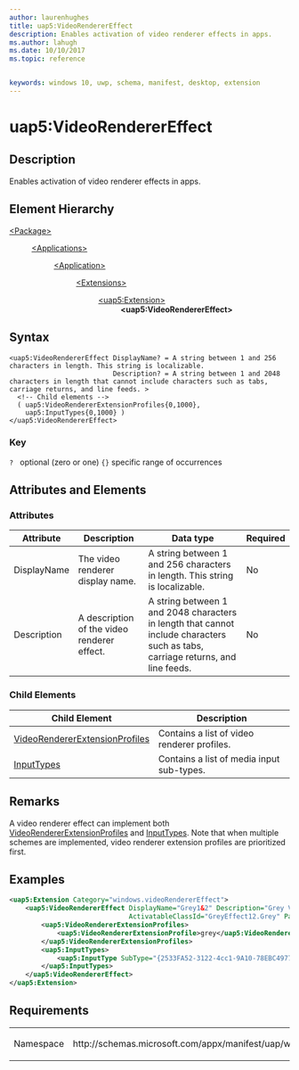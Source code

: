 ```yaml
---
author: laurenhughes
title: uap5:VideoRendererEffect
description: Enables activation of video renderer effects in apps.
ms.author: lahugh
ms.date: 10/10/2017
ms.topic: reference


keywords: windows 10, uwp, schema, manifest, desktop, extension 
---
```


# uap5:VideoRendererEffect

## Description
Enables activation of video renderer effects in apps.

## Element Hierarchy
<dl>
<dt><a href="element-package.md">&lt;Package&gt;</a></dt>
<dd>
<dl>
<dt><a href="element-applications.md">&lt;Applications&gt;</a></dt>
<dd>
<dl>
<dt><a href="element-application.md">&lt;Application&gt;</a></dt>
<dd>
<dl>
<dt><a href="element-1-extensions.md">&lt;Extensions&gt;</a></dt>
<dd>
<dl>
<dt><a href="element-uap5-extension.md">&lt;uap5:Extension&gt;</a></dt>
<dd><b>&lt;uap5:VideoRendererEffect&gt;</b></dd>
</dl>
</dd>
</dl>
</dd>
</dl>
</dd>
</dl>
</dd>
</dl>

## Syntax
```syntax
<uap5:VideoRendererEffect DisplayName? = A string between 1 and 256 characters in length. This string is localizable.
                          Description? = A string between 1 and 2048 characters in length that cannot include characters such as tabs, carriage returns, and line feeds. >   
  <!-- Child elements -->
  ( uap5:VideoRendererExtensionProfiles{0,1000},
    uap5:InputTypes{0,1000} )
</uap5:VideoRendererEffect>
```

### Key
`?`   optional (zero or one)
`{}` specific range of occurrences

## Attributes and Elements
### Attributes
| Attribute | Description | Data type | Required |
|-----------|-------------|-----------|----------|
| DisplayName | The video renderer display name. | A string between 1 and 256 characters in length. This string is localizable. | No |
| Description | A description of the video renderer effect. | A string between 1 and 2048 characters in length that cannot include characters such as tabs, carriage returns, and line feeds. | No |

### Child Elements 
| Child Element | Description |
|---------------|-------------|
| [VideoRendererExtensionProfiles](element-uap5-VideoRendererExtensionProfiles.md) | Contains a list of video renderer profiles. |
| [InputTypes](element-uap5-InputTypes.md) | Contains a list of media input sub-types. |

## Remarks
A video renderer effect can implement both [VideoRendererExtensionProfiles](element-uap5-VideoRendererExtensionProfiles.md) and [InputTypes](element-uap5-InputTypes.md). Note that when multiple schemes are implemented, video renderer extension profiles are prioritized first.

## Examples
```XML
<uap5:Extension Category="windows.videoRendererEffect">
    <uap5:VideoRendererEffect DisplayName="Grey1&2" Description="Grey Video1&2" 
                              ActivatableClassId="GreyEffect12.Grey" Path="Grey12.dll">
        <uap5:VideoRendererExtensionProfiles>
            <uap5:VideoRendererExtensionProfile>grey</uap5:VideoRendererExtensionProfile>
        </uap5:VideoRendererExtensionProfiles>
        <uap5:InputTypes>
            <uap5:InputType SubType="{2533FA52-3122-4cc1-9A10-78EBC4977CEF}"/>
        </uap5:InputTypes>
    </uap5:VideoRendererEffect>
</uap5:Extension>
```

## Requirements

<table>
<colgroup>
<col width="50%" />
<col width="50%" />
</colgroup>
<tbody>
<tr class="odd">
<td><p>Namespace</p></td>
<td><p>http://schemas.microsoft.com/appx/manifest/uap/windows10/5</p></td>
</tr>
</tbody>
</table>